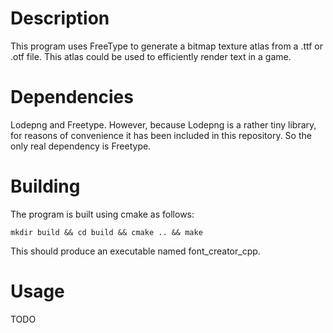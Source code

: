 Description
=============

This program uses FreeType to generate a bitmap texture atlas from a
.ttf or .otf file. This atlas could be used to efficiently render text
in a game.

Dependencies
==============

Lodepng and Freetype. However, because Lodepng is a rather tiny
library, for reasons of convenience it has been included in this
repository. So the only real dependency is Freetype.

Building
==============

The program is built using cmake as follows:

```
mkdir build && cd build && cmake .. && make
```

This should produce an executable named font_creator_cpp.

Usage
==============

TODO
